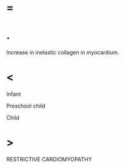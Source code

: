 # =

# .

Increase in inelastic collagen in myocardium.

# <

Infant

Preschool child

Child

# >

RESTRICTIVE CARDIOMYOPATHY
